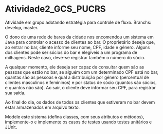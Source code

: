 # Atividade2_GCS_PUCRS

Atividade em grupo adotando estratégia para controle de fluxo. Branchs: develop, master. 

O dono de uma rede de bares da cidade nos encomendou um sistema em Java para controlar o acesso de clientes ao bar. O proprietário deseja 
que, ao entrar no bar,  cliente informe seu nome, CPF, idade e gênero. Alguns dos clientes pode ser sócios do bar e elegíveis a um programa
de milhagens. Neste caso, deve-se registrar também o número do sócio.

A qualquer momento, ele deseja ser capaz de consultar quem são as pessoas que estão no bar, se alguém com um determinado CPF está no bar,
quantas são as pessoas e qual a distribuição por gênero (percentual de clientes masculinos e femininos) e por status de sócio 
(quantos são sócios, e quantos não são). Ao sair, o cliente deve informar seu CPF, para registrar sua saída.

Ao final do dia, os dados de todos os clientes que estiveram no bar devem estar armazenados em arquivo texto.

Modele este sistema (defina classes, com seus atributos e métodos), implemente-o e implemente os casos de testes usando testes 
unitários e JUnit.
